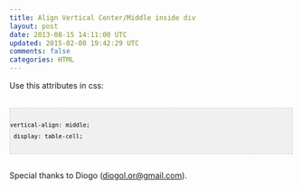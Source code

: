 ```yaml
---
title: Align Vertical Center/Middle inside div
layout: post
date: 2013-08-15 14:11:00 UTC
updated: 2015-02-08 19:42:29 UTC
comments: false
categories: HTML
---
```

Use this attributes in css:<br /><br /><pre style="background-image: URL(http://2.bp.blogspot.com/_z5ltvMQPaa8/SjJXr_U2YBI/AAAAAAAAAAM/46OqEP32CJ8/s320/codebg.gif); background: #f0f0f0; border: 1px dashed #CCCCCC; color: black; font-family: arial; font-size: 12px; height: auto; line-height: 20px; overflow: auto; padding: 0px; text-align: left; width: 99%;"><code style="color: black; word-wrap: normal;"> vertical-align: middle;  <br /> display: table-cell;  <br /></code></pre><br />Special thanks to Diogo (<a href="mailto:diogol.or@gmail.com">diogol.or@gmail.com</a>).